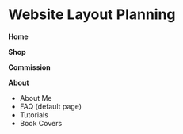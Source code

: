 # Website Layout Planning

**Home**

**Shop**

**Commission**

**About**
- About Me
- FAQ (default page)
- Tutorials 
- Book Covers